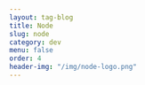 ```yaml
---
layout: tag-blog
title: Node
slug: node
category: dev
menu: false
order: 4
header-img: "/img/node-logo.png"
---
```

